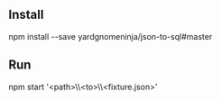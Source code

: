 ## Install
npm install --save yardgnomeninja/json-to-sql#master

## Run
npm start '\<path>\\\\\<to>\\\\\<fixture.json>'
